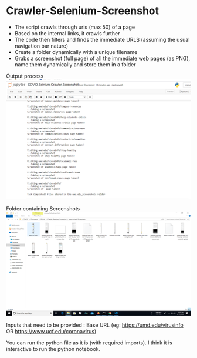 # Crawler-Selenium-Screenshot

* The script crawls through urls (max 50) of a page
* Based on the internal links, it crawls further
* The code then filters and finds the immediate URLS (assuming the usual navigation bar nature)
* Create a folder dynamically with a unique filename
* Grabs a screenshot (full page) of all the immediate web pages (as PNG), name them dynamically and store them in a folder

Output process
![alt text](https://github.com/kanishk307/Crawler-Selenium-Screenshot/blob/master/Output/OutputInJupyter.png?raw=true)

Folder containing Screenshots
![alt text](https://github.com/kanishk307/Crawler-Selenium-Screenshot/blob/master/Output/ImgsInFolder.png?raw=true)

Inputs that need to be provided : Base URL (eg: https://umd.edu/virusinfo OR https://www.ucf.edu/coronavirus)

You can run the python file as it is (with required imports). I think it is interactive to run the python notebook.
